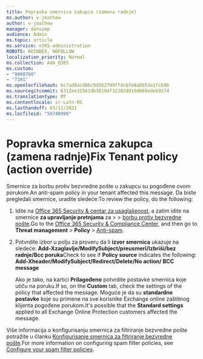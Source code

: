 ```yaml
---
title: Popravka smernica zakupca (zamena radnje)
ms.author: v-jmathew
author: v-jmathew
manager: dansimp
audience: Admin
ms.topic: article
ms.service: o365-administration
ROBOTS: NOINDEX, NOFOLLOW
localization_priority: Normal
ms.collection: Adm_O365
ms.custom:
- "9000760"
- "7391"
ms.openlocfilehash: bc7ad8acd86c9d5b2f99ffdc6fe8a8b53e1fcb8b
ms.sourcegitcommit: 6312ee31561db36104f32282d019d069ede69174
ms.translationtype: MT
ms.contentlocale: sr-Latn-RS
ms.lasthandoff: 03/11/2021
ms.locfileid: "50748990"
---
```

# <a name="fix-tenant-policy-action-override"></a><span data-ttu-id="10e88-102">Popravka smernica zakupca (zamena radnje)</span><span class="sxs-lookup"><span data-stu-id="10e88-102">Fix Tenant policy (action override)</span></span>

<span data-ttu-id="10e88-103">Smernice za borbu protiv bezvredne pošte u zakupcu su pogođene ovom porukom.</span><span class="sxs-lookup"><span data-stu-id="10e88-103">An anti-spam policy in your tenant affected this message.</span></span> <span data-ttu-id="10e88-104">Da biste pregledali smernice, uradite sledeće:</span><span class="sxs-lookup"><span data-stu-id="10e88-104">To review the policy, do the following:</span></span>

1. <span data-ttu-id="10e88-105">Idite na [Office 365 Security & centar za usaglašenost](https://go.microsoft.com/fwlink/p/?linkid=2077143), a zatim idite na smernice **za upravljanje pretnjama** za  >    >  [borbu protiv bezvredne pošte](https://go.microsoft.com/fwlink/?linkid=2101518).</span><span class="sxs-lookup"><span data-stu-id="10e88-105">Go to the [Office 365 Security & Compliance Center](https://go.microsoft.com/fwlink/p/?linkid=2077143), and then go to **Threat management** > **Policy** > [Anti-spam](https://go.microsoft.com/fwlink/?linkid=2101518).</span></span>
2. <span data-ttu-id="10e88-106">Potvrdite izbor u polju za proveru da li **izvor smernica** ukazuje na sledeće:  **Add-Xzaglavlje/ModifySubject/preusmeri/Izbriši/bez radnje/Bcc poruka**</span><span class="sxs-lookup"><span data-stu-id="10e88-106">Check to see if **Policy source** indicates the following:  **Add-Xheader/ModifySubject/Redirect/Delete/No action/ BCC message**</span></span>

    <span data-ttu-id="10e88-107">Ako je tako, na kartici **Prilagođeno** potvrdite postavke smernica koje utiču na poruku.</span><span class="sxs-lookup"><span data-stu-id="10e88-107">If so, on the **Custom** tab, check the settings of the policy that affected the message.</span></span> <span data-ttu-id="10e88-108">Moguće je da su **standardne postavke** koje su primene na sve korisnike Exchange online zaštitnog klijenta pogođene porukom.</span><span class="sxs-lookup"><span data-stu-id="10e88-108">It's possible that the **Standard settings** applied to all Exchange Online Protection customers affected the message.</span></span>

<span data-ttu-id="10e88-109">Više informacija o konfigurisanju smernica za filtriranje bezvredne pošte potražite u članku [Konfigurisanje smernica za filtriranje bezvredne pošte](https://go.microsoft.com/fwlink/?linkid=2101431).</span><span class="sxs-lookup"><span data-stu-id="10e88-109">For more information on configuring spam filter policies, see [Configure your spam filter policies](https://go.microsoft.com/fwlink/?linkid=2101431).</span></span>
